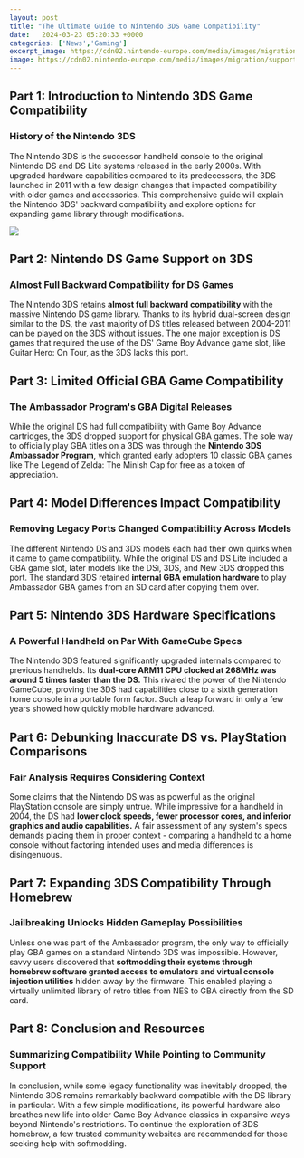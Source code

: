 ```yaml
---
layout: post
title: "The Ultimate Guide to Nintendo 3DS Game Compatibility"
date:   2024-03-23 05:20:33 +0000
categories: ['News','Gaming']
excerpt_image: https://cdn02.nintendo-europe.com/media/images/migration/support_2/service_1/Nintendo3DS_DS_SoftwareCompatibilityChart_enGB.jpg
image: https://cdn02.nintendo-europe.com/media/images/migration/support_2/service_1/Nintendo3DS_DS_SoftwareCompatibilityChart_enGB.jpg
---
```


## Part 1: Introduction to Nintendo 3DS Game Compatibility
### History of the Nintendo 3DS 
The Nintendo 3DS is the successor handheld console to the original Nintendo DS and DS Lite systems released in the early 2000s. With upgraded hardware capabilities compared to its predecessors, the 3DS launched in 2011 with a few design changes that impacted compatibility with older games and accessories. This comprehensive guide will explain the Nintendo 3DS' backward compatibility and explore options for expanding game library through modifications.

![](https://cdn02.nintendo-europe.com/media/images/migration/support_2/service_1/Nintendo3DS_DS_SoftwareCompatibilityChart_enGB.jpg)
## Part 2: Nintendo DS Game Support on 3DS  
### **Almost Full Backward Compatibility for DS Games**
The Nintendo 3DS retains **almost full backward compatibility** with the massive Nintendo DS game library. Thanks to its hybrid dual-screen design similar to the DS, the vast majority of DS titles released between 2004-2011 can be played on the 3DS without issues. The one major exception is DS games that required the use of the DS' Game Boy Advance game slot, like Guitar Hero: On Tour, as the 3DS lacks this port.
## Part 3: Limited Official GBA Game Compatibility
### The Ambassador Program's GBA Digital Releases
While the original DS had full compatibility with Game Boy Advance cartridges, the 3DS dropped support for physical GBA games. The sole way to officially play GBA titles on a 3DS was through the **Nintendo 3DS Ambassador Program**, which granted early adopters 10 classic GBA games like The Legend of Zelda: The Minish Cap for free as a token of appreciation.
## Part 4: Model Differences Impact Compatibility 
### Removing Legacy Ports Changed Compatibility Across Models
The different Nintendo DS and 3DS models each had their own quirks when it came to game compatibility. While the original DS and DS Lite included a GBA game slot, later models like the DSi, 3DS, and New 3DS dropped this port. The standard 3DS retained **internal GBA emulation hardware** to play Ambassador GBA games from an SD card after copying them over.
## Part 5: Nintendo 3DS Hardware Specifications  
### A Powerful Handheld on Par With GameCube Specs
The Nintendo 3DS featured significantly upgraded internals compared to previous handhelds. Its **dual-core ARM11 CPU clocked at 268MHz was around 5 times faster than the DS.** This rivaled the power of the Nintendo GameCube, proving the 3DS had capabilities close to a sixth generation home console in a portable form factor. Such a leap forward in only a few years showed how quickly mobile hardware advanced.
## Part 6: Debunking Inaccurate DS vs. PlayStation Comparisons  
### Fair Analysis Requires Considering Context 
Some claims that the Nintendo DS was as powerful as the original PlayStation console are simply untrue. While impressive for a handheld in 2004, the DS had **lower clock speeds, fewer processor cores, and inferior graphics and audio capabilities.** A fair assessment of any system's specs demands placing them in proper context - comparing a handheld to a home console without factoring intended uses and media differences is disingenuous. 
## Part 7: Expanding 3DS Compatibility Through Homebrew 
### Jailbreaking Unlocks Hidden Gameplay Possibilities
Unless one was part of the Ambassador program, the only way to officially play GBA games on a standard Nintendo 3DS was impossible. However, savvy users discovered that **softmodding their systems through homebrew software granted access to emulators and virtual console injection utilities** hidden away by the firmware. This enabled playing a virtually unlimited library of retro titles from NES to GBA directly from the SD card.
## Part 8: Conclusion and Resources
### Summarizing Compatibility While Pointing to Community Support
In conclusion, while some legacy functionality was inevitably dropped, the Nintendo 3DS remains remarkably backward compatible with the DS library in particular. With a few simple modifications, its powerful hardware also breathes new life into older Game Boy Advance classics in expansive ways beyond Nintendo's restrictions. To continue the exploration of 3DS homebrew, a few trusted community websites are recommended for those seeking help with softmodding.